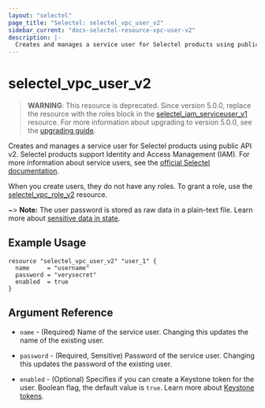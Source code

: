 ```yaml
---
layout: "selectel"
page_title: "Selectel: selectel_vpc_user_v2"
sidebar_current: "docs-selectel-resource-vpc-user-v2"
description: |-
  Creates and manages a service user for Selectel products using public API v2.
---
```


# selectel\_vpc\_user_v2

> **WARNING**: This resource is deprecated. Since version 5.0.0, replace the resource with the roles block in the [selectel_iam_serviceuser_v1](https://registry.terraform.io/providers/selectel/selectel/latest/docs/resources/iam_serviceuser_v1) resource. For more information about upgrading to version 5.0.0, see the [upgrading guide](https://registry.terraform.io/providers/selectel/selectel/latest/docs/guides/upgrading_to_version_5).

Creates and manages a service user for Selectel products using public API v2. Selectel products support Identity and Access Management (IAM). For more information about service users, see the [official Selectel documentation](https://docs.selectel.ru/control-panel-actions/users-and-roles/user-types-and-roles/).

When you create users, they do not have any roles. To grant a role, use the [selectel_vpc_role_v2](https://registry.terraform.io/providers/selectel/selectel/latest/docs/resources/vpc_role_v2) resource.

~> **Note:** The user password is stored as raw data in a plain-text file. Learn more about [sensitive data in
state](https://developer.hashicorp.com/terraform/language/state/sensitive-data).

## Example Usage

```hcl
resource "selectel_vpc_user_v2" "user_1" {
  name     = "username"
  password = "verysecret"
  enabled  = true
}
```

## Argument Reference

* `name` - (Required) Name of the service user. Changing this updates the name of the existing user.

* `password` - (Required, Sensitive) Password of the service user. Changing this updates the password of the existing user.

* `enabled` - (Optional) Specifies if you can create a Keystone token for the user. Boolean flag, the default value is `true`. Learn more about [Keystone tokens](https://developers.selectel.ru/docs/control-panel/authorization/).

